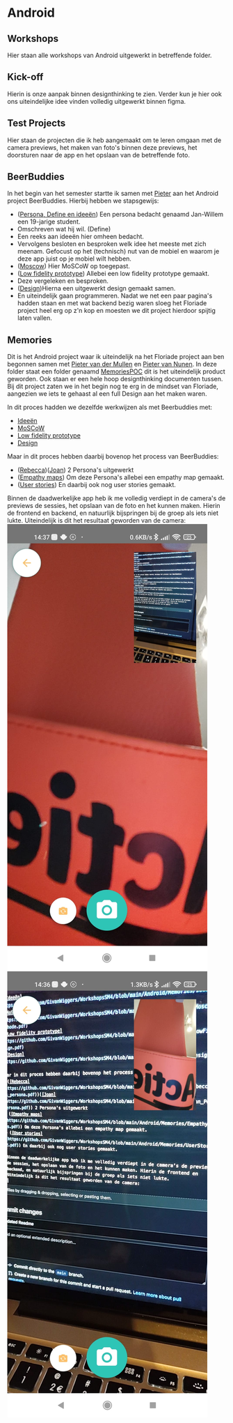 # Android

## Workshops

Hier staan alle workshops van Android uitgewerkt in betreffende folder.

## Kick-off

Hierin is onze aanpak binnen designthinking te zien. Verder kun je hier ook ons uiteindelijke idee vinden volledig uitgewerkt binnen figma.


## Test Projects

Hier staan de projecten die ik heb aangemaakt om te leren omgaan met de camera previews, het maken van foto's binnen deze previews, het doorsturen naar de app en het opslaan van de betreffende foto.

## BeerBuddies

In het begin van het semester startte ik samen met [Pieter](https://github.com/pietermn) aan het Android project BeerBuddies.
Hierbij hebben we stapsgewijs: 
- ([Persona, Define en ideeën](https://github.com/GivanWiggers/WorkshopsSM4/blob/main/Android/BeerBuddies/IdeeProject.pdf)) Een persona bedacht genaamd Jan-Willem een 19-jarige student.
- Omschreven wat hij wil. (Define)
- Een reeks aan ideeën hier omheen bedacht.
- Vervolgens besloten en besproken welk idee het meeste met zich meenam. Gefocust op het (technisch) nut van de mobiel en waarom je deze app juist op je mobiel wilt hebben.
- ([Moscow](https://github.com/GivanWiggers/WorkshopsSM4/blob/main/Android/BeerBuddies/Analysis_Idea.pdf)) Hier MoSCoW op toegepast.
- ([Low fidelity prototype](https://github.com/GivanWiggers/WorkshopsSM4/blob/main/Android/Memories/LowFidelityDesign.pdf)) Allebei een low fidelity prototype gemaakt. 
- Deze vergeleken en besproken.
- ([Design](https://github.com/GivanWiggers/WorkshopsSM4/blob/main/Android/Memories/Design.pdf))Hierna een uitgewerkt design gemaakt samen. 
- En uiteindelijk gaan programmeren.
Nadat we net een paar pagina's hadden staan en met wat backend bezig waren sloeg het Floriade project heel erg op z'n kop en moesten we dit project hierdoor spijtig laten vallen.

## Memories

Dit is het Android project waar ik uiteindelijk na het Floriade project aan ben begonnen samen met [Pieter van der Mullen](https://github.com/pietermn) en [Pieter van Nunen](https://github.com/Pietrix).
In deze folder staat een folder genaamd [MemoriesPOC](https://github.com/GivanWiggers/WorkshopsSM4/tree/main/Android/Memories/MemoriesPOC) dit is het uiteindelijk product geworden.
Ook staan er een hele hoop designthinking documenten tussen. 
Bij dit project zaten we in het begin nog te erg in de mindset van Floriade, aangezien we iets te gehaast al een full Design aan het maken waren.

In dit proces hadden we dezelfde werkwijzen als met Beerbuddies met:
- [Ideeën](https://github.com/GivanWiggers/WorkshopsSM4/blob/main/Android/Memories/Ideas.pdf)
- [MoSCoW](https://github.com/GivanWiggers/WorkshopsSM4/blob/main/Android/Memories/Moscow-methode.pdf)
- [Low fidelity prototype](https://github.com/GivanWiggers/WorkshopsSM4/blob/main/Android/Memories/LowFidelityDesign.pdf)
- [Design](https://github.com/GivanWiggers/WorkshopsSM4/blob/main/Android/Memories/Design.pdf)

Maar in dit proces hebben daarbij bovenop het process van BeerBuddies:
- ([Rebecca](https://github.com/GivanWiggers/WorkshopsSM4/blob/main/Android/Memories/Rebecca_Perezs_persona.pdf))([Joan](https://github.com/GivanWiggers/WorkshopsSM4/blob/main/Android/Memories/Joan_Perezs_persona.pdf)) 2 Persona's uitgewerkt
- ([Empathy maps](https://github.com/GivanWiggers/WorkshopsSM4/blob/main/Android/Memories/Empathy%20Maps.pdf)) Om deze Persona's allebei een empathy map gemaakt.
- ([User stories](https://github.com/GivanWiggers/WorkshopsSM4/blob/main/Android/Memories/UserStoriesv2.pdf)) En daarbij ook nog user stories gemaakt.

Binnen de daadwerkelijke app heb ik me volledig verdiept in de camera's de previews de sessies, het opslaan van de foto en het kunnen maken. Hierin de frontend en backend, en natuurlijk bijspringen bij de groep als iets niet lukte.
Uiteindelijk is dit het resultaat geworden van de camera:
![FrontBigBackSmall](https://github.com/GivanWiggers/WorkshopsSM4/blob/main/Android/Memories/WhatsApp%20Image%202022-05-12%20at%202.37.48%20PM.png) ![FrontSmallBackBig](https://github.com/GivanWiggers/WorkshopsSM4/blob/main/Android/Memories/WhatsApp%20Image%202022-05-12%20at%202.37.49%20PM.png)
